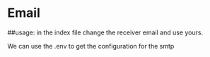 # Email

##usage: 
in the index file change the receiver email and use yours.

We can use the .env to get the configuration for the smtp 